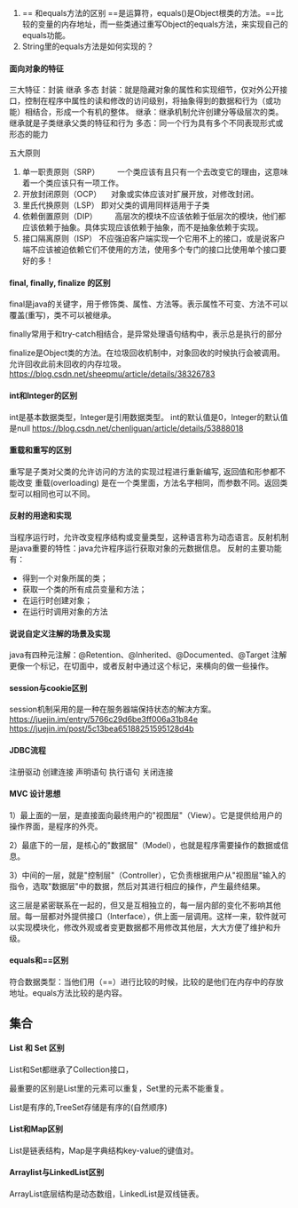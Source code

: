 1. == 和equals方法的区别
==是运算符，equals()是Object根类的方法。==比较的变量的内存地址，而一些类通过重写Object的equals方法，来实现自己的equals功能。
2. String里的equals方法是如何实现的？

#### 面向对象的特征
三大特征：封装 继承 多态
封装：就是隐藏对象的属性和实现细节，仅对外公开接口，控制在程序中属性的读和修改的访问级别，将抽象得到的数据和行为（或功能）相结合，形成一个有机的整体。
继承：继承机制允许创建分等级层次的类。继承就是子类继承父类的特征和行为
多态：同一个行为具有多个不同表现形式或形态的能力

五大原则

1. 单一职责原则（SRP）
　　一个类应该有且只有一个去改变它的理由，这意味着一个类应该只有一项工作。
2. 开放封闭原则（OCP）
　对象或实体应该对扩展开放，对修改封闭。
3. 里氏代换原则（LSP）
即对父类的调用同样适用于子类
4. 依赖倒置原则（DIP）
　　高层次的模块不应该依赖于低层次的模块，他们都应该依赖于抽象。具体实现应该依赖于抽象，而不是抽象依赖于实现。
5. 接口隔离原则（ISP）
不应强迫客户端实现一个它用不上的接口，或是说客户端不应该被迫依赖它们不使用的方法，使用多个专门的接口比使用单个接口要好的多！

#### final, finally, finalize 的区别
final是java的关键字，用于修饰类、属性、方法等。表示属性不可变、方法不可以覆盖(重写)，类不可以被继承。

finally常用于和try-catch相结合，是异常处理语句结构中，表示总是执行的部分

finalize是Object类的方法。在垃圾回收机制中，对象回收的时候执行会被调用。允许回收此前未回收的内存垃圾。
https://blog.csdn.net/sheepmu/article/details/38326783
#### int和Integer的区别
int是基本数据类型，Integer是引用数据类型。
int的默认值是0，Integer的默认值是null
https://blog.csdn.net/chenliguan/article/details/53888018

#### 重载和重写的区别
重写是子类对父类的允许访问的方法的实现过程进行重新编写, 返回值和形参都不能改变
重载(overloading) 是在一个类里面，方法名字相同，而参数不同。返回类型可以相同也可以不同。

#### 反射的用途和实现
当程序运行时，允许改变程序结构或变量类型，这种语言称为动态语言。反射机制是java重要的特性：java允许程序运行获取对象的元数据信息。
反射的主要功能有：
- 得到一个对象所属的类；
- 获取一个类的所有成员变量和方法；
- 在运行时创建对象；
- 在运行时调用对象的方法

#### 说说自定义注解的场景及实现

java有四种元注解：@Retention、@Inherited、@Documented、@Target
注解更像一个标记，在切面中，或者反射中通过这个标记，来横向的做一些操作。

#### session与cookie区别
session机制采用的是一种在服务器端保持状态的解决方案。
https://juejin.im/entry/5766c29d6be3ff006a31b84e
https://juejin.im/post/5c13bea65188251595128d4b

#### JDBC流程
注册驱动 
创建连接
声明语句
执行语句
关闭连接

#### MVC 设计思想
1）最上面的一层，是直接面向最终用户的"视图层"（View）。它是提供给用户的操作界面，是程序的外壳。

2）最底下的一层，是核心的"数据层"（Model），也就是程序需要操作的数据或信息。

3）中间的一层，就是"控制层"（Controller），它负责根据用户从"视图层"输入的指令，选取"数据层"中的数据，然后对其进行相应的操作，产生最终结果。

这三层是紧密联系在一起的，但又是互相独立的，每一层内部的变化不影响其他层。每一层都对外提供接口（Interface），供上面一层调用。这样一来，软件就可以实现模块化，修改外观或者变更数据都不用修改其他层，大大方便了维护和升级。

#### equals和==区别
符合数据类型：当他们用（==）进行比较的时候，比较的是他们在内存中的存放地址。equals方法比较的是内容。

## 集合

#### List 和 Set 区别

List和Set都继承了Collection接口，

最重要的区别是List里的元素可以重复，Set里的元素不能重复。

List是有序的,TreeSet存储是有序的(自然顺序)

#### List和Map区别

List是链表结构，Map是字典结构key-value的键值对。

#### Arraylist与LinkedList区别

ArrayList底层结构是动态数组，LinkedList是双线链表。

#### 
